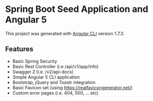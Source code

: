 # Spring Boot Seed Application and Angular 5

This project was generated with [Angular CLI](https://github.com/angular/angular-cli) version 1.7.3.

## Features

- Basic Spring Security
- Basic Rest Controller (i.e /api/v1/app/info)
- Swagger 2 (i.e. /v2/api-docs)
- Simple Angular 5 CLI application
- Bootstrap, jQuery and Toastr integration
- Basic Favicon set (using https://realfavicongenerator.net/)
- Custom error pages (i.e. 404, 500, ... etc)
